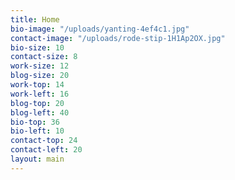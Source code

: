 ```yaml
---
title: Home
bio-image: "/uploads/yanting-4ef4c1.jpg"
contact-image: "/uploads/rode-stip-1H1Ap2OX.jpg"
bio-size: 10
contact-size: 8
work-size: 12
blog-size: 20
work-top: 14
work-left: 16
blog-top: 20
blog-left: 40
bio-top: 36
bio-left: 10
contact-top: 24
contact-left: 20
layout: main
---
```


